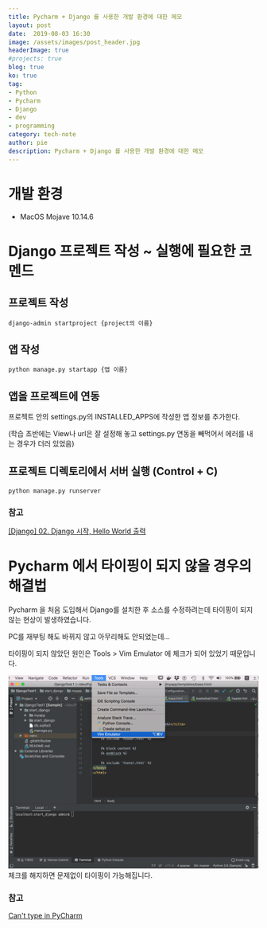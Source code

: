 ```yaml
---
title: Pycharm + Django 를 사용한 개발 환경에 대한 메모
layout: post
date:  2019-08-03 16:30
image: /assets/images/post_header.jpg
headerImage: true
#projects: true
blog: true
ko: true
tag:
- Python
- Pycharm
- Django
- dev
- programming
category: tech-note
author: pie
description: Pycharm + Django 를 사용한 개발 환경에 대한 메모
---
```


# 개발 환경
- MacOS Mojave 10.14.6

# Django 프로젝트 작성 ~ 실행에 필요한 코멘드

## 프로젝트 작성
```
django-admin startproject {project의 이름}
```

## 앱 작성
```
python manage.py startapp {앱 이름}
```

## 앱을 프로젝트에 연동
프로젝트 안의 settings.py의 INSTALLED_APPS에 작성한 앱 정보를 추가한다.

(학습 초반에는 View나 url은 잘 설정해 놓고 settings.py 연동을 빼먹어서 에러를 내는 경우가 더러 있었음)

## 프로젝트 디렉토리에서 서버 실행 (Control + C)
```
python manage.py runserver
```

### 참고
[[Django] 02. Django 시작, Hello World 출력](https://ssungkang.tistory.com/entry/Django-02-Django-%EC%8B%9C%EC%9E%91-Hello-World-%EC%B6%9C%EB%A0%A5?category=320582)

# Pycharm 에서 타이핑이 되지 않을 경우의 해결법
Pycharm 을 처음 도입해서 Django를 설치한 후 소스를 수정하려는데 타이핑이 되지 않는 현상이 발생하였습니다.

PC를 재부팅 해도 바뀌지 않고 아무리해도 안되었는데... 

타이핑이 되지 않았던 원인은 Tools > Vim Emulator 에 체크가 되어 있었기 때문입니다.

![0062-01.png](/assets/images/post/0062-01.png)
체크를 해지하면 문제없이 타이핑이 가능해집니다.

### 참고
[Can't type in PyCharm](https://www.youtube.com/watch?v=fMDfbCALmm4)

